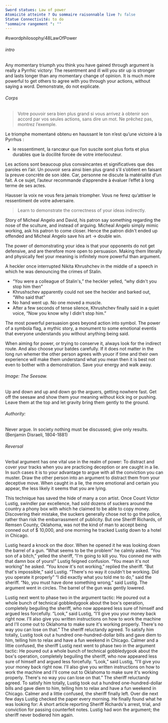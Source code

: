 ```yaml
---
Sword statues: Law of power
Atomicité atteinte ? Ou sommaire raisonnable live ?: false
Statue Connectivité: to do
"sommaire rangement ": ""
---
```


#swordphilosophy/48LawOfPower 
###### intro
Any momentary triumph you think you have gained through argument is really a Pyrrhic victory: The resentment and ill will you stir up is stronger and lasts longer than any momentary change of opinion. It is much more powerful to get others to agree with you through your actions, without saying a word. Demonstrate, do not explicate.

###### Corps

>  Votre pouvoir sera bien plus grand si vous arrivez à obtenir son accord par vos seules actions, sans dire un mot. Ne prêchez pas, montrez l’exemple.


Le triomphe momentané obtenu en haussant le ton n’est qu’une victoire à la Pyrrhus : 
- le ressentiment, la rancœur que l’on suscite sont plus forts et plus durables que la docilité forcée de votre interlocuteur.

Les actions sont beaucoup plus convaincantes et significatives que des paroles en l’air. Un pouvoir sera ainsi bien plus grand s’il s’obtient en faisant la preuve concrète de son idée. Car, personne ne discute la matérialité d’un fait. A ce sujet, l’auteur recommande d’apprendre à évaluer l’effet à long terme de ses actes.

Hausser la voix ne vous fera jamais triompher. Vous ne ferez qu’attiser le ressentiment de votre adversaire.

> Learn to demonstrate the correctness of your ideas indirectly.

Story of Micheal Angelo and David, his patron say something regarding the nose of the sculture, and instead of arguing. Micheal Angelo simply mimic working, ask his patron to come closer. Hence the patron didn't ended up offended and Micheal Angelo save his art -> double win. 

The power of demonstrating your idea is that your opponents do not get defensive, and are therefore more open to persuasion. Making them literally and physically feel your meaning is infinitely more powerful than argument.

A heckler once interrupted Nikita Khrushchev in the middle of a speech in which he was denouncing the crimes of Stalin. 
- “You were a colleague of Stalin's,” the heckler yelled, “why didn't you stop him then” 
- Khrushschev apparently could not see the heckler and barked out, “Who said that”
- No hand went up. No one moved a muscle.
- After a few seconds of tense silence, Khrushchev finally said in a quiet voice, “Now you know why I didn't stop him.” 

The most powerful persuasion goes beyond action into symbol. The power of a symbola flag, a mythic story, a monument to some emotional eventis that everyone understands you without anything being said.

When aiming for power, or trying to conserve it, always look for the indirect route. And also choose your batdes carefully. If it does not matter in the long run whemer the other person agrees with youor if time and their own experience will make them understand what you mean then it is best not even to bother with a demonstration. 
Save your energy and walk away.

###### Image: The Seesaw. 
Up and down and up and down go the arguers, getting nowhere fast. Get off the seesaw and show them your meaning without kick ing or pushing. Leave them at the top and let gravity bring them gently to the ground.

###### Authority: 
Never argue. In society nothing must be discussed; give only results. (Benjamin Disraeli, 1804-1881)



###### Reversal
Verbal argument has one vital use in the realm of power: To distract and cover your tracks when you are practicing deception or are caught in a lie. In such cases it is to your advantage to argue with all the conviction you can muster. Draw the other person into an argument to distract them from your deceptive move. When caught in a lie, the more emotional and certain you appear, the less likely it seems that you are lying.

This technique has saved the hide of many a con artist. Once Count Victor Lustig, swindler par excellence, had sold dozens of suckers around the country a phony box with which he claimed to be able to copy money. Discovering their mistake, the suckers generally chose not to go the police, rather than risk the embarrassment of publicity. But one Sheriff Richards, of Remsen County, Oklahoma, was not the kind of man to accept being conned out of $ 10,000, and one morning he tracked Lustig down to a hotel in Chicago.

Lustig heard a knock on the door. When he opened it he was looking down the barrel of a gun. “What seems to be the problem” he calmly asked. “You son of a bitch,” yelled the sheriff, “I'm going to kill you. You conned me with that damn box of yours!” Lustig feigned confusion. “You mean it's not working” he asked. “You know it's not working,” replied the sheriff. “But that's impossible,” said Lustig. “There's no way it couldn't be working. Did you operate it properly” “I did exactly what you told me to do,” said the sheriff. “No, you must have done something wrong,” said Lustig. The argument went in circles. The barrel of the gun was gently lowered.

Lustig next went to phase two in the argument tactic: He poured out a whole bunch of technical gobbledygook about the box's operation, completely beguiling the sheriff, who now appeared less sure of himself and argued less forcefully. “Look,” said Lustig, “I'll give you your money back right now. I'll also give you written instructions on how to work the machine and I'll come out to Oklahoma to make sure it's working properly. There's no way you can lose on that.” The sheriff reluctandy agreed. To satisfy him totally, Lustig took out a hundred one-hundred-dollar bills and gave diem to him, telling him to relax and have a fun weekend in Chicago. Calmer and a littie confused, the sheriff 
Lustig next went to phase two in the argument tactic: He poured out a whole bunch of technical gobbledygook about the box's operation, completely beguiling the sheriff, who now appeared less sure of himself and argued less forcefully. “Look,” said Lustig, “I'll give you your money back right now. I'll also give you written instructions on how to work the machine and I'll come out to Oklahoma to make sure it's working properly. There's no way you can lose on that.” The sheriff reluctandy agreed. To satisfy him totally, Lustig took out a hundred one-hundred-dollar bills and gave diem to him, telling him to relax and have a fun weekend in Chicago. Calmer and a littie confused, the sheriff finally left. Over die next few days Lustig checked the paper every morning. He finally found what he was looking for: A short article reporting Sheriff Richards's arrest, trial, and conviction for passing counterfeit notes. Lustig had won the argument; the sheriff never bodiered him again.
